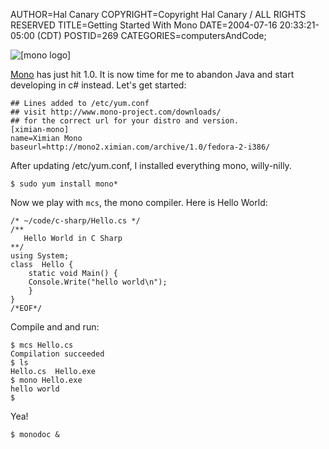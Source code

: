 AUTHOR=Hal Canary
COPYRIGHT=Copyright Hal Canary / ALL RIGHTS RESERVED
TITLE=Getting Started With Mono
DATE=2004-07-16 20:33:21-05:00 (CDT)
POSTID=269
CATEGORIES=computersAndCode;

![[mono logo]](https://halcanary.org/images/mono.png)

[Mono](http://www.mono-project.com/) has just hit 1.0. It is now time for me to abandon Java and start developing in c# instead. Let's get started:

    
    ## Lines added to /etc/yum.conf
    ## visit http://www.mono-project.com/downloads/
    ## for the correct url for your distro and version.
    [ximian-mono]
    name=Ximian Mono
    baseurl=http://mono2.ximian.com/archive/1.0/fedora-2-i386/
    

After updating /etc/yum.conf, I installed everything mono, willy-nilly.

    $ sudo yum install mono*

Now we play with `mcs`, the mono compiler. Here is Hello World:

    
    /* ~/code/c-sharp/Hello.cs */
    /**
       Hello World in C Sharp
    **/
    using System;
    class  Hello {
        static void Main() {
    	Console.Write("hello world\n");
        }
    }
    /*EOF*/

Compile and and run:

    
    $ mcs Hello.cs
    Compilation succeeded
    $ ls
    Hello.cs  Hello.exe
    $ mono Hello.exe
    hello world
    $
    

Yea!

    $ monodoc &
